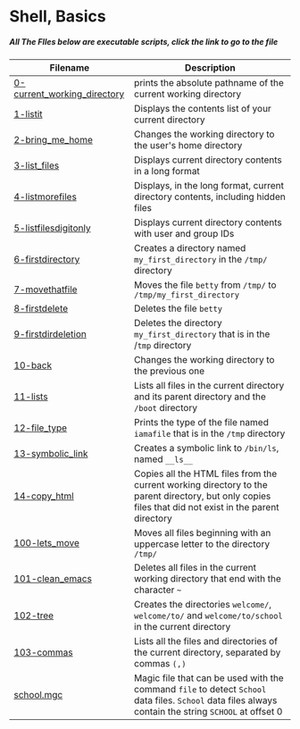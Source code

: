 # Shell, Basics

##### All The FIles below are executable scripts, click the link to go to the file

Filename  | Description
-----    | ---
[0-current_working_directory](0-current_working_directory) | prints the absolute pathname of the current working directory
[1-listit](1-listit) |  Displays the contents list of your current directory
[2-bring_me_home](2-bring_me_home) | Changes the working directory to the user's home directory
[3-list_files](3-list_files) | Displays current directory contents in a long format
[4-listmorefiles](4-listmorefiles) | Displays, in the long format, current directory contents, including hidden files
[5-listfilesdigitonly](5-listfilesdigitonly) | Displays current directory contents with user and group IDs
[6-firstdirectory](6-firstdirectory) | Creates a directory named `my_first_directory` in the `/tmp/` directory
[7-movethatfile](7-movethatfile) | Moves the file `betty` from `/tmp/` to `/tmp/my_first_directory`
[8-firstdelete](8-firstdelete) | Deletes the file `betty`
[9-firstdirdeletion](9-firstdirdeletion) | Deletes the directory `my_first_directory` that is in the /`tmp` directory
[10-back](10-back) | Changes the working directory to the previous one
[11-lists](11-lists) | Lists all files in the current directory and its parent directory and the `/boot` directory
[12-file_type](12-file_type) | Prints the type of the file named `iamafile` that is in the `/tmp` directory
[13-symbolic_link](13-symbolic_link) | Creates a symbolic link to `/bin/ls`, named `__ls__`
[14-copy_html](14-copy_html) | Copies all the HTML files from the current working directory to the parent directory, but only copies files that did not exist in the parent directory
[100-lets_move](100-lets_move) | Moves all files beginning with an uppercase letter to the directory `/tmp/`
[101-clean_emacs](101-clean_emacs) | Deletes all files in the current working directory that end with the character `~`
[102-tree](102-tree) | Creates the directories `welcome/`, `welcome/to/` and `welcome/to/school` in the current directory
[103-commas](103-commas) | Lists all the files and directories of the current directory, separated by commas `(,)`
[school.mgc](school.mgc) | Magic file that can be used with the command `file` to detect `School` data files. `School` data files always contain the string `SCHOOL` at offset 0
